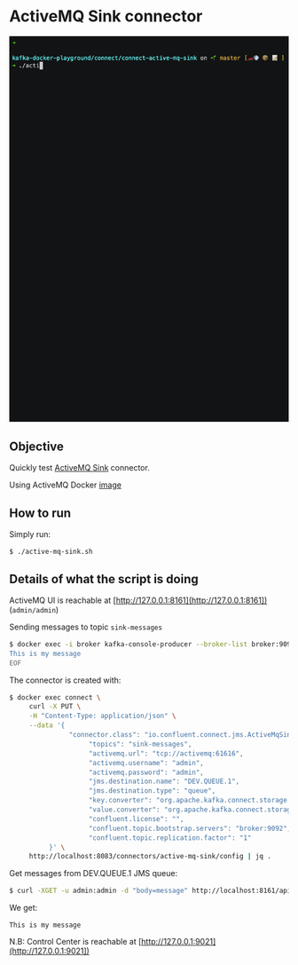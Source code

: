 # ActiveMQ Sink connector

![asciinema](asciinema.gif)

## Objective

Quickly test [ActiveMQ Sink](https://docs.confluent.io/current/connect/kafka-connect-activemq/sink/index.html#kconnect-long-activemq-sink-connector) connector.

Using ActiveMQ Docker [image](https://hub.docker.com/r/rmohr/activemq/)




## How to run

Simply run:

```
$ ./active-mq-sink.sh
```

## Details of what the script is doing

ActiveMQ UI is reachable at [http://127.0.0.1:8161](http://127.0.0.1:8161]) (`admin/admin`)

Sending messages to topic `sink-messages`

```bash
$ docker exec -i broker kafka-console-producer --broker-list broker:9092 --topic sink-messages << EOF
This is my message
EOF
```

The connector is created with:

```bash
$ docker exec connect \
     curl -X PUT \
     -H "Content-Type: application/json" \
     --data '{
               "connector.class": "io.confluent.connect.jms.ActiveMqSinkConnector",
                    "topics": "sink-messages",
                    "activemq.url": "tcp://activemq:61616",
                    "activemq.username": "admin",
                    "activemq.password": "admin",
                    "jms.destination.name": "DEV.QUEUE.1",
                    "jms.destination.type": "queue",
                    "key.converter": "org.apache.kafka.connect.storage.StringConverter",
                    "value.converter": "org.apache.kafka.connect.storage.StringConverter",
                    "confluent.license": "",
                    "confluent.topic.bootstrap.servers": "broker:9092",
                    "confluent.topic.replication.factor": "1"
          }' \
     http://localhost:8083/connectors/active-mq-sink/config | jq .
```

Get messages from DEV.QUEUE.1 JMS queue:

```bash
$ curl -XGET -u admin:admin -d "body=message" http://localhost:8161/api/message/DEV.QUEUE.1?type=queue
```

We get:

```
This is my message
```

N.B: Control Center is reachable at [http://127.0.0.1:9021](http://127.0.0.1:9021])
